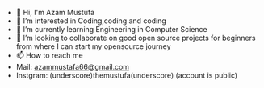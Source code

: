 - 👋 Hi, I'm Azam Mustufa
- 👀 I’m interested in Coding,coding and coding
- 🌱 I’m currently learning Engineering in Computer Science
- 💞️ I’m looking to collaborate on good open source projects for beginners from where I can start my opensource journey
- 📫 How to reach me
- Mail: azammustafa66@gmail.com
- Instgram:  (underscore)themustufa(underscore)  (account is public)

<!---
azammustafa66/azammustafa66 is a ✨ special ✨ repository because its `README.md` (this file) appears on your GitHub profile.
You can click the Preview link to take a look at your changes.
--->
